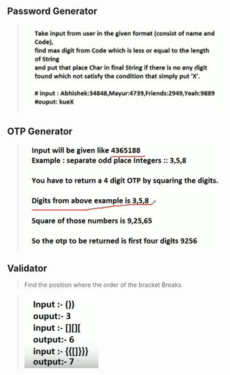 ## Password Generator

> ![passwordGenerator.png](https://github.com/werfree/Infytq/blob/master/Image/passwordGenerator.png?raw=true)

## OTP Generator

> ![passwordGenerator.png](https://github.com/werfree/Infytq/blob/master/Image/otpGenerator.png?raw=true)

##  Validator

>  Find the position where the order of the bracket Breaks

> ![passwordGenerator.png](https://github.com/werfree/Infytq/blob/master/Image/validator.png?raw=true)

